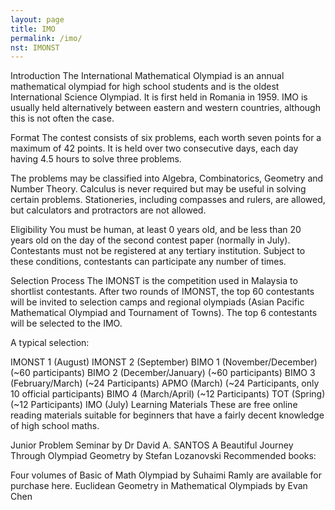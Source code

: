 ```yaml
---
layout: page
title: IMO
permalink: /imo/
nst: IMONST
---
```


Introduction
The International Mathematical Olympiad is an annual mathematical olympiad for high school students and is the oldest International Science Olympiad. It is first held in Romania in 1959. IMO is usually held alternatively between eastern and western countries, although this is not often the case.

Format
The contest consists of six problems, each worth seven points for a maximum of 42 points. It is held over two consecutive days, each day having 4.5 hours to solve three problems.

The problems may be classified into Algebra, Combinatorics, Geometry and Number Theory. Calculus is never required but may be useful in solving certain problems. Stationeries, including compasses and rulers, are allowed, but calculators and protractors are not allowed.

Eligibility
You must be human, at least 0 years old, and be less than 20 years old on the day of the second contest paper (normally in July). Contestants must not be registered at any tertiary institution. Subject to these conditions, contestants can participate any number of times.

Selection Process
The IMONST is the competition used in Malaysia to shortlist contestants. After two rounds of IMONST, the top 60 contestants will be invited to selection camps and regional olympiads (Asian Pacific Mathematical Olympiad and Tournament of Towns). The top 6 contestants will be selected to the IMO.

A typical selection:

IMONST 1 (August)
IMONST 2 (September)
BIMO 1 (November/December) (~60 participants)
BIMO 2 (December/January) (~60 participants)
BIMO 3 (February/March) (~24 Participants)
APMO (March) (~24 Participants, only 10 official participants)
BIMO 4 (March/April) (~12 Participants)
TOT (Spring) (~12 Participants)
IMO (July)
Learning Materials
These are free online reading materials suitable for beginners that have a fairly decent knowledge of high school maths.

Junior Problem Seminar by Dr David A. SANTOS
A Beautiful Journey Through Olympiad Geometry by Stefan Lozanovski
Recommended books:

Four volumes of Basic of Math Olympiad by Suhaimi Ramly are available for purchase here.
Euclidean Geometry in Mathematical Olympiads by Evan Chen